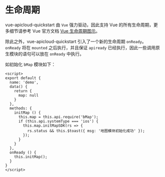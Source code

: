 # 生命周期

vue-apicloud-quickstart 由 `Vue` 强力驱动，因此支持 Vue 的所有生命周期，更多细节请参考 Vue 官方文档 [Vue 生命周期图示](https://cn.vuejs.org/v2/guide/instance.html#%E7%94%9F%E5%91%BD%E5%91%A8%E6%9C%9F%E5%9B%BE%E7%A4%BA)。

除此之外，vue-apicloud-quickstart 引入了一个新的生命周期 `onReady`。 `onReady` 将在 `mounted` 之后执行，并且保证 `apiready` 已经执行，因此一些调用原生模块的语句可以放在 `onReady` 中执行。

如初始化 `bMap` 模块如下：

``` vue
<script>
export default {
  name: 'demo',
  data() {
    return {
      map: null
    }
  },
  methods: {
    initMap () {
      this.map = this.api.require('bMap');
      if (this.api.systemType === 'ios') {
        this.map.initMapSDK(rs => {
          rs.status && this.$toast({ msg: '地图模块初始化成功' });
        });
      }
    }
  },
  onReady () {    
    this.initMap();
  }
}
</script>
```